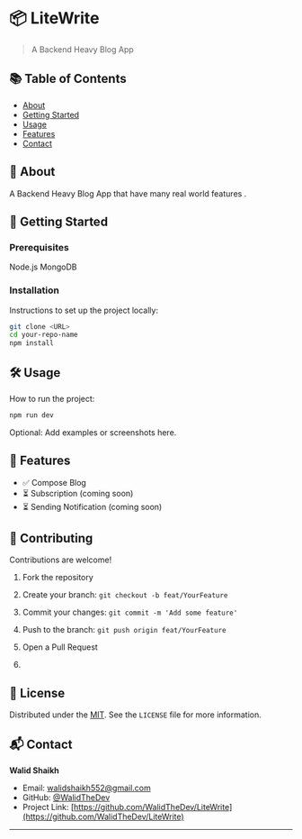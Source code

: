 # 📦 LiteWrite

> A Backend Heavy Blog App

## 📚 Table of Contents

- [About](#about)
- [Getting Started](#getting-started)
- [Usage](#usage)
- [Features](#features)
- [Contact](#contact)

## 🧩 About

A Backend Heavy Blog App that have many real world features .


## 🚀 Getting Started

### Prerequisites

Node.js 
MongoDB


### Installation

Instructions to set up the project locally:

```bash
git clone <URL>
cd your-repo-name
npm install
```

## 🛠️ Usage

How to run the project:

```bash
npm run dev
```

Optional: Add examples or screenshots here.

## 🌟 Features

* ✅ Compose Blog
* ⏳ Subscription (coming soon)
* ⏳ Sending Notification (coming soon)

## 🤝 Contributing

Contributions are welcome!

1. Fork the repository
2. Create your branch: `git checkout -b feat/YourFeature`
3. Commit your changes: `git commit -m 'Add some feature'`
4. Push to the branch: `git push origin feat/YourFeature`
5. Open a Pull Request

6. 
## 📄 License

Distributed under the [MIT](LICENSE).
See the `LICENSE` file for more information.

## 📬 Contact

**Walid Shaikh**
- Email: [walidshaikh552@gmail.com](mailto:walidshaikh552@gmail.com)
- GitHub: [@WalidTheDev](https://github.com/WalidTheDev)
- Project Link: [https://github.com/WalidTheDev/LiteWrite](https://github.com/WalidTheDev/LiteWrite)


---

